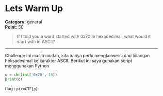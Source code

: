 # Lets Warm Up
**Category:** general <br>
**Point:** 50

> If I told you a word started with 0x70 in hexadecimal, what would it start with in ASCII?

---

Challenge ini masih mudah, kita hanya perlu mengkonversi dari bilangan heksadesimal ke karakter ASCII. Berikut ini saya gunakan script menggunakan Python

```python
c = chr(int('0x70', 16))
print(c)
```

flag : `picoCTF{p}`